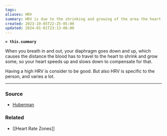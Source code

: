 ```yaml
---
tags: 
aliases: HRV
summary: HRV is due to the shrinking and growing of the area the heart has to work with due to movement of the diaphragm.
created: 2023-10-05T22:25-05:00
updated: 2024-01-01T23:13-06:00
---
```

**`= this.summary`**

When you breath in and out, your diaphragm goes down and up, which causes the distance the blood has to travel to the heart to shrink and grow some, so your heart speeds up and slows down to compensate for that. 

Having a high HRV is consider to be good. But also HRV is specific to the person, and varies a lot.

---
### Source
- [Huberman](https://youtu.be/msGKrclcsbc?si=lW2j4juIXmU60Z96)

### Related
- [[Heart Rate Zones]]